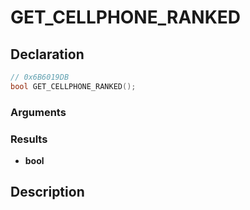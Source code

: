 # GET_CELLPHONE_RANKED

## Declaration
```cpp
// 0x6B6019DB
bool GET_CELLPHONE_RANKED();
```

### Arguments

### Results
- **bool**

## Description
